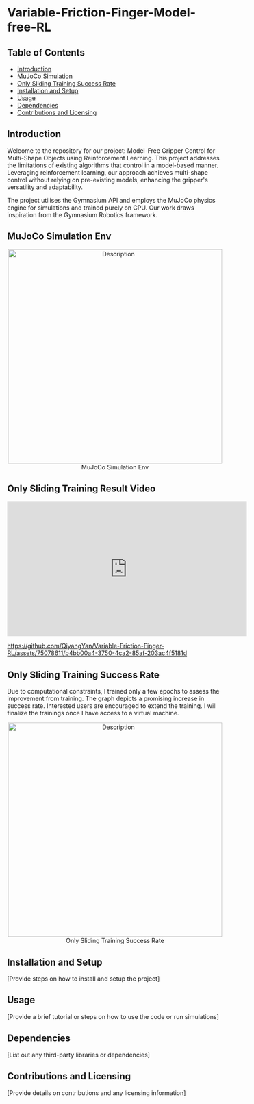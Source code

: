 # Variable-Friction-Finger-Model-free-RL

## Table of Contents
- [Introduction](#introduction)
- [MuJoCo Simulation](#mujoco-simulation)
- [Only Sliding Training Success Rate](#only-sliding-training-success-rate)
- [Installation and Setup](#installation-and-setup)
- [Usage](#usage)
- [Dependencies](#dependencies)
- [Contributions and Licensing](#contributions-and-licensing)



## Introduction
Welcome to the repository for our project: Model-Free Gripper Control for Multi-Shape Objects using Reinforcement Learning. This project addresses the limitations of existing algorithms that control in a model-based manner. Leveraging reinforcement learning, our approach achieves multi-shape control without relying on pre-existing models, enhancing the gripper's versatility and adaptability.

The project utilises the Gymnasium API and employs the MuJoCo physics engine for simulations and trained purely on CPU. Our work draws inspiration from the Gymnasium Robotics framework.



## MuJoCo Simulation Env
<p align="center">
  <img src="https://github.com/QiyangYan/Variable-Friction-Finger-RL/assets/75078611/0a40eec6-518b-4f9e-b2f9-e57088f07416" alt="Description" width="500">
  <br>
  MuJoCo Simulation Env
</p>


## Only Sliding Training Result Video

<p align="center">
  <iframe width="560" height="315" src="https://github.com/QiyangYan/Variable-Friction-Finger-RL/assets/75078611/b4bb00a4-3750-4ca2-85af-203ac4f5181d" frameborder="0" allowfullscreen></iframe>
</p>


https://github.com/QiyangYan/Variable-Friction-Finger-RL/assets/75078611/b4bb00a4-3750-4ca2-85af-203ac4f5181d


## Only Sliding Training Success Rate
Due to computational constraints, I trained only a few epochs to assess the improvement from training. The graph depicts a promising increase in success rate. Interested users are encouraged to extend the training. I will finalize the trainings once I have access to a virtual machine.

<p align="center">
  <img src="https://github.com/QiyangYan/Variable-Friction-Finger-RL/assets/75078611/cfa36bd0-937b-4663-97f7-0692fa50e07f" alt="Description" width="500">
  <br>
  Only Sliding Training Success Rate
</p>


## Installation and Setup
[Provide steps on how to install and setup the project]



## Usage
[Provide a brief tutorial or steps on how to use the code or run simulations]



## Dependencies
[List out any third-party libraries or dependencies]

## Contributions and Licensing
[Provide details on contributions and any licensing information]

